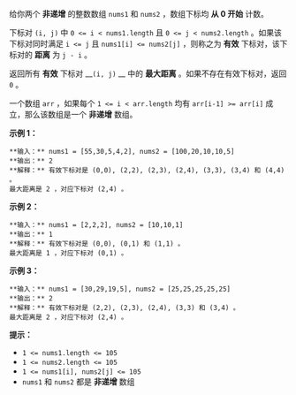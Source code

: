 给你两个 **非递增** 的整数数组 `nums1`​​​​​​ 和 `nums2`​​​​​​ ，数组下标均 **从 0 开始** 计数。

下标对 `(i, j)` 中 `0 <= i < nums1.length` 且 `0 <= j < nums2.length` 。如果该下标对同时满足
`i <= j` 且 `nums1[i] <= nums2[j]` ，则称之为 **有效** 下标对，该下标对的 **距离** 为 `j - i`​​
。​​

返回所有 **有效** 下标对 __`(i, j)` __ 中的 **最大距离** 。如果不存在有效下标对，返回 `0` 。

一个数组 `arr` ，如果每个 `1 <= i < arr.length` 均有 `arr[i-1] >= arr[i]` 成立，那么该数组是一个
**非递增** 数组。



**示例 1：**

    
    
    **输入：** nums1 = [55,30,5,4,2], nums2 = [100,20,10,10,5]
    **输出：** 2
    **解释：** 有效下标对是 (0,0), (2,2), (2,3), (2,4), (3,3), (3,4) 和 (4,4) 。
    最大距离是 2 ，对应下标对 (2,4) 。
    

**示例 2：**

    
    
    **输入：** nums1 = [2,2,2], nums2 = [10,10,1]
    **输出：** 1
    **解释：** 有效下标对是 (0,0), (0,1) 和 (1,1) 。
    最大距离是 1 ，对应下标对 (0,1) 。

**示例 3：**

    
    
    **输入：** nums1 = [30,29,19,5], nums2 = [25,25,25,25,25]
    **输出：** 2
    **解释：** 有效下标对是 (2,2), (2,3), (2,4), (3,3) 和 (3,4) 。
    最大距离是 2 ，对应下标对 (2,4) 。
    



**提示：**

  * `1 <= nums1.length <= 105`
  * `1 <= nums2.length <= 105`
  * `1 <= nums1[i], nums2[j] <= 105`
  * `nums1` 和 `nums2` 都是 **非递增** 数组

